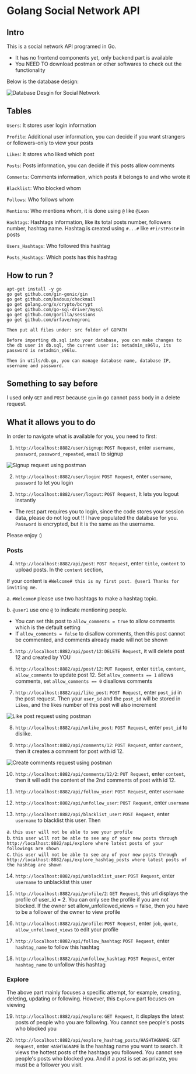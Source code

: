 # Golang Social Network API

## Intro

This is a social network API programed in Go. 

* It has no frontend components yet, only backend part is available
* You NEED TO download postman or other softwares to check out the functionality

Below is the database design: 

![Database Desgin for Social Network](readmeImgs/SocialNet_DB.png)

## Tables

`Users`: It stores user login information

`Profile`: Additional user information, you can decide if you want strangers or followers-only to view your posts

`Likes`: It stores who liked which post

`Posts`: Posts information, you can decide if this posts allow comments

`Comments`: Comments information, which posts it belongs to and who wrote it

`Blacklist`: Who blocked whom

`Follows`: Who follows whom

`Mentions`: Who mentions whom, it is done using `@` like `@Leon`

`Hashtags`: Hashtags information, like its total posts number, followers number, hashtag name. Hashtag is created using `#...#` like `#FirstPost#` in posts

`Users_Hashtags`: Who followed this hashtag

`Posts_Hashtags`: Which posts has this hashtag

## How to run ?

```
apt-get install -y go 
go get github.com/gin-gonic/gin
go get github.com/badoux/checkmail
go get golang.org/x/crypto/bcrypt
go get github.com/go-sql-driver/mysql
go get github.com/gorilla/sessions
go get github.com/urfave/negroni

Then put all files under: src folder of GOPATH

Before importing db.sql into your database, you can make changes to the db user in db.sql, the current user is: netadmin_s96lu, its password is netadmin_s96lu.

Then in utils/db.go, you can manage database name, database IP, username and password. 
```

## Something to say before

I used only `GET` and `POST` because `gin` in go cannot pass body in a delete request. 

## What it allows you to do

In order to navigate what is available for you, you need to first: 

1. `http://localhost:8882/user/signup`: `POST Request`, enter `username`, `password`, `password_repeated`, `email` to signup

![Signup request using postman](readmeImgs/signup_request.png)

2. `http://localhost:8882/user/login`: `POST Request`, enter `username`, `password` to let you login

3. `http://localhost:8882/user/logout`: `POST Request`, It lets you logout instantly

* The rest part requires you to login, since the code stores your session data, please do not log out !! I have populated the database for you. `Password` is encrypted, but it is the same as the username. 

Please enjoy :)

### Posts

4. `http://localhost:8882/api/post`: `POST Request`, enter `title`, `content` to upload posts. In the `content` section, 

If your content is `#Welcome# this is my first post. @user1 Thanks for inviting me`. 

a. `#Welcome#` please use two hashtags to make a hashtag topic. <br />

b. `@user1` use one `@` to indicate mentioning people. <br />

* You can set this post to `allow_comments = true` to allow comments which is the default setting
* If `allow_comments = false` to disallow comments, then this post cannot be commented, and comments already made will not be shown

5. `http://localhost:8882/api/post/12`: `DELETE Request`, it will delete post 12 and created by YOU

6. `http://localhost:8882/api/post/12`: `PUT Request`, enter `title`, `content`, `allow_comments` to update post 12. Set `allow_comments == 1` allows comments, set `allow_comments == 0` disallows comments

7. `http://localhost:8882/api/like_post`: `POST Request`, enter `post_id` in the post request. Then your `user_id` and the `post_id` will be stored in `Likes`, and the likes number of this post will also increment

![Like post request using postman](readmeImgs/like_post.png)

8. `http://localhost:8882/api/unlike_post`: `POST Request`, enter `post_id` to dislike. 

9. `http://localhost:8882/api/comments/12`: `POST Request`, enter `content`, then it creates a comment for post with id 12. 

![Create comments request using postman](readmeImgs/create_comments.png)

10. `http://localhost:8882/api/comments/12/2`: `PUT Request`, enter `content`, then it will edit the content of the 2nd comments of post with id 12. 

11. `http://localhost:8882/api/follow_user`: `POST Request`, enter `username`

12. `http://localhost:8882/api/unfollow_user`: `POST Request`, enter `username`

13. `http://localhost:8882/api/blacklist_user`: `POST Request`, enter `username` to blacklist this user. Then 

a. `this user will not be able to see your profile`  <br />
b. `this user will not be able to see any of your new posts through http://localhost:8882/api/explore where latest posts of your followings are shown`  <br />
c. `this user will not be able to see any of your new posts through http://localhost:8882/api/explore_hashtag_posts where latest posts of the hashtag are shown`  <br />

14. `http://localhost:8882/api/unblacklist_user`: `POST Request`, enter `username` to unblacklist this user

15. `http://localhost:8882/api/profile/2`: `GET Request`, this url displays the profile of user_id = 2. You can only see the profile if you are not blocked. If the owner set allow_unfollowed_views = false, then you have to be a follower of the owner to view profile

16. `http://localhost:8882/api/profile`: `POST Request`, enter `job`, `quote`, `allow_unfollowed_views` to edit your profile

17. `http://localhost:8882/api/follow_hashtag`: `POST Request`, enter `hashtag_name` to follow this hashtag

18. `http://localhost:8882/api/unfollow_hashtag`: `POST Request`, enter `hashtag_name` to unfollow this hashtag

### Explore

The above part mainly focuses a specific attempt, for example, creating, deleting, updating or following. However, this `Explore` part focuses on viewing

19. `http://localhost:8882/api/explore`: `GET Request`, it displays the latest posts of people who you are following. You cannot see people's posts who blocked you

20. `http://localhost:8882/api/explore_hashtag_posts/HASHTAGNAME`: `GET Request`, enter `HASHTAGNAME` is the hashtag name you want to search. It views the hottest posts of the hashtags you followed. You cannot see people's posts who blocked you. And if a post is set as private, you must be a follower you visit.  